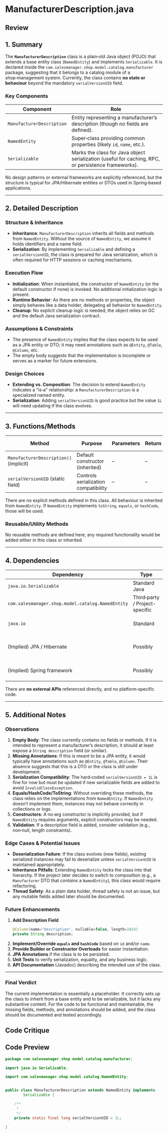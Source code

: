 # ManufacturerDescription.java

## Review

## 1. Summary  
The **`ManufacturerDescription`** class is a plain‑old Java object (POJO) that extends a base entity class (`NamedEntity`) and implements `Serializable`. It is declared inside the `com.salesmanager.shop.model.catalog.manufacturer` package, suggesting that it belongs to a catalog module of a shop‑management system. Currently, the class contains **no state or behaviour** beyond the mandatory `serialVersionUID` field.

### Key Components
| Component | Role |
|-----------|------|
| `ManufacturerDescription` | Entity representing a manufacturer’s description (though no fields are defined). |
| `NamedEntity` | Super‑class providing common properties (likely `id`, `name`, etc.). |
| `Serializable` | Marks the class for Java object serialization (useful for caching, RPC, or persistence frameworks). |

No design patterns or external frameworks are explicitly referenced, but the structure is typical for JPA/Hibernate entities or DTOs used in Spring‑based applications.

---

## 2. Detailed Description  

### Structure & Inheritance  
- **Inheritance**: `ManufacturerDescription` inherits all fields and methods from `NamedEntity`. Without the source of `NamedEntity`, we assume it holds identifiers and a name field.  
- **Serialization**: By implementing `Serializable` and defining a `serialVersionUID`, the class is prepared for Java serialization, which is often required for HTTP sessions or caching mechanisms.

### Execution Flow  
- **Initialization**: When instantiated, the constructor of `NamedEntity` (or the default constructor if none) is invoked. No additional initialization logic is present.  
- **Runtime Behavior**: As there are no methods or properties, the object simply behaves like a data holder, delegating all behavior to `NamedEntity`.  
- **Cleanup**: No explicit cleanup logic is needed; the object relies on GC and the default Java serialization contract.

### Assumptions & Constraints  
- The presence of `NamedEntity` implies that the class expects to be used as a JPA entity or DTO; it may need annotations such as `@Entity`, `@Table`, `@Column`, etc.  
- The empty body suggests that the implementation is incomplete or serves as a marker for future extensions.

### Design Choices  
- **Extending vs. Composition**: The decision to extend `NamedEntity` indicates a "is‑a" relationship: a `ManufacturerDescription` is a specialized named entity.  
- **Serialization**: Adding `serialVersionUID` is good practice but the value `1L` will need updating if the class evolves.

---

## 3. Functions/Methods  

| Method | Purpose | Parameters | Return | Side Effects |
|--------|---------|------------|--------|--------------|
| `ManufacturerDescription()` (implicit) | Default constructor (inherited) | – | – | None |
| `serialVersionUID` (static field) | Controls serialization compatibility | – | – | – |

There are no explicit methods defined in this class. All behaviour is inherited from `NamedEntity`. If `NamedEntity` implements `toString`, `equals`, or `hashCode`, those will be used.

### Reusable/Utility Methods
No reusable methods are defined here; any required functionality would be added either in this class or inherited.

---

## 4. Dependencies  

| Dependency | Type | Notes |
|------------|------|-------|
| `java.io.Serializable` | Standard Java | Enables serialization |
| `com.salesmanager.shop.model.catalog.NamedEntity` | Third‑party / Project-specific | Provides base properties |
| `java.io` | Standard | For `Serializable` and `serialVersionUID` |
| (Implied) JPA / Hibernate | Possibly | If `NamedEntity` is a JPA entity, this class would also be an entity. |
| (Implied) Spring framework | Possibly | Common in a “shop” application. |

There are **no external APIs** referenced directly, and no platform‑specific code.

---

## 5. Additional Notes  

### Observations
1. **Empty Body**: The class currently contains no fields or methods. If it is intended to represent a manufacturer’s description, it should at least expose a `String description` field (or similar).  
2. **Missing Annotations**: If this is meant to be a JPA entity, it would typically have annotations such as `@Entity`, `@Table`, `@Column`. Their absence suggests that this is a DTO or the class is still under development.  
3. **Serialization Compatibility**: The hard‑coded `serialVersionUID = 1L` is fine for now but must be updated if new serializable fields are added to avoid `InvalidClassException`.  
4. **Equals/HashCode/ToString**: Without overriding these methods, the class relies on the implementations from `NamedEntity`. If `NamedEntity` doesn’t implement them, instances may not behave correctly in collections or logs.  
5. **Constructors**: A no‑arg constructor is implicitly provided, but if `NamedEntity` requires arguments, explicit constructors may be needed.  
6. **Validation**: If a description field is added, consider validation (e.g., non‑null, length constraints).  

### Edge Cases & Potential Issues
- **Deserialization Failure**: If the class evolves (new fields), existing serialized instances may fail to deserialize unless `serialVersionUID` is maintained appropriately.  
- **Inheritance Pitfalls**: Extending `NamedEntity` locks the class into that hierarchy. If the project later decides to switch to composition (e.g., a `Manufacturer` DTO that *contains* a `NamedEntity`), this class would require refactoring.  
- **Thread Safety**: As a plain data holder, thread safety is not an issue, but any mutable fields added later should be documented.  

### Future Enhancements  
1. **Add Description Field**  
   ```java
   @Column(name="description", nullable=false, length=1024)
   private String description;
   ```  
2. **Implement/Override `equals` and `hashCode`** based on `id` and/or `name`.  
3. **Provide Builder or Constructor Overloads** for easier instantiation.  
4. **JPA Annotations** if the class is to be persisted.  
5. **Unit Tests** to verify serialization, equality, and any business logic.  
6. **API Documentation** (Javadoc) describing the intended use of the class.

---

### Final Verdict  
The current implementation is essentially a placeholder. It correctly sets up the class to inherit from a base entity and to be serializable, but it lacks any substantive content. For the code to be functional and maintainable, the missing fields, methods, and annotations should be added, and the class should be documented and tested accordingly.

## Code Critique



## Code Preview

```java
package com.salesmanager.shop.model.catalog.manufacturer;

import java.io.Serializable;

import com.salesmanager.shop.model.catalog.NamedEntity;


public class ManufacturerDescription extends NamedEntity implements
		Serializable {

	/**
	 * 
	 */
	private static final long serialVersionUID = 1L;

}



```

